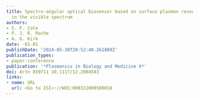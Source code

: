 ```yaml
---
title: Spectro-angular optical biosensor based on surface plasmon resonance operating
  in the visible spectrum
authors:
- S. F. Cote
- P. J. R. Roche
- A. G. Kirk
date: -01-01
publishDate: '2024-05-30T20:52:40.261889Z'
publication_types:
- paper-conference
publication: '*Plasmonics in Biology and Medicine X*'
doi: Artn 859711 10.1117/12.2004583
links:
- name: URL
  url: <Go to ISI>://WOS:000322000500018
---
```

